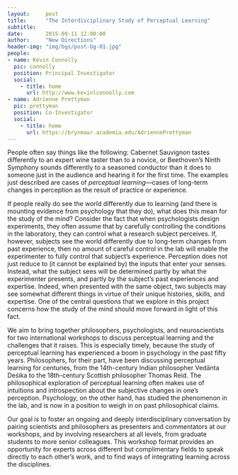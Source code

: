 ```yaml
---
layout:     post
title:      "The Interdisciplinary Study of Perceptual Learning"
subtitle:   
date:       2015-09-11 12:00:00
author:     "New Directions"
header-img: "img/bgs/post-bg-01.jpg"
people:
- name: Kevin Connolly
  pic: connolly
  position: Principal Investigator
  social:
    - title: home
      url: http://www.kevinlconnolly.com
- name: Adrienne Prettyman
  pic: prettyman
  position: Co-Investigator
  social:
    - title: home
      url: https://brynmawr.academia.edu/AdriennePrettyman
---
```


People often say things like the following: Cabernet Sauvignon tastes differently to an expert wine taster than to a novice, or Beethoven’s Ninth Symphony sounds differently to a seasoned conductor than it does to someone just in the audience and hearing it for the first time. The examples just described are cases of *perceptual learning*—cases of long-term changes in perception as the result of practice or experience.

If people really do see the world differently due to learning (and there is mounting evidence from psychology that they do), what does this mean for the study of the mind? Consider the fact that when psychologists design experiments, they often assume that by carefully controlling the conditions in the laboratory, they can control what a research subject perceives. If, however, subjects see the world differently due to long-term changes from past experience, then no amount of careful control in the lab will enable the experimenter to fully control that subject’s experience. Perception does not just reduce to (it cannot be explained by) the inputs that enter your senses. Instead, what the subject sees will be determined partly by what the experimenter presents, and partly by the subject’s past experiences and expertise. Indeed, when presented with the same object, two subjects may see somewhat different things in virtue of their unique histories, skills, and expertise. One of the central questions that we explore in this project concerns how the study of the mind should move forward in light of this fact.

We aim to bring together philosophers, psychologists, and neuroscientists for two international workshops to discuss perceptual learning and the challenges that it raises. This is especially timely, because the study of perceptual learning has experienced a boom in psychology in the past fifty years. Philosophers, for their part, have been discussing perceptual learning for centuries, from the 14th-century Indian philosopher Vedānta Deśika to the 18th-century Scottish philosopher Thomas Reid. The philosophical exploration of perceptual learning often makes use of intuitions and introspection about the subjective changes in one’s perception. Psychology, on the other hand, has studied the phenomenon in the lab, and is now in a position to weigh in on past philosophical claims.

Our goal is to foster an ongoing and deeply interdisciplinary conversation by pairing scientists and philosophers as presenters and commentators at our workshops, and by involving researchers at all levels, from graduate students to more senior colleagues. This workshop format provides an opportunity for experts across different but complimentary fields to speak directly to each other’s work, and to find ways of integrating learning across the disciplines.
